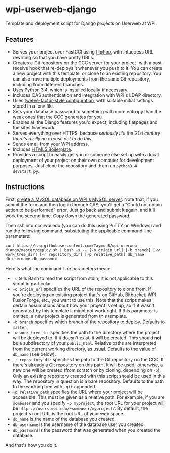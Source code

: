 # wpi-userweb-django
Template and deployment script for Django projects on Userweb at WPI.

## Features

* Serves your project over FastCGI using
  [flipflop](https://github.com/Kozea/flipflop), with .htaccess URL rewriting
  so that you have pretty URLs.
* Creates a Git repository on the CCC server for your project, with a
  post-receive hook that re-deploys it whenever you push to it. You can create
  a new project with this template, or clone to an existing repository. You can
  also have multiple deployments from the same Git repository, including from
  different branches.
* Uses Python 3.4, which is installed locally if necessary.
* Includes CAS authentication and integration with WPI's LDAP directory.
* Uses [twelve-factor-style configuration](http://12factor.net/config), with
  suitable initial settings stored in a .env file.
* Sets your database password to something with more entropy than the weak ones
  that the CCC generates for you.
* Enables all the Django features you'd expect, including flatpages and the
  sites framework.
* Serves everything over HTTPS, because _seriously it's the 21st century there's
  really no excuse not to do this._
* Sends email from your WPI address.
* Includes [HTML5 Boilerplate](https://html5boilerplate.com/).
* Provides a script to easily get you or someone else set up with a local
  deployment of your project on their own computer for development purposes.
  Just clone the repository and then run `python3.4 devstart.py`.

## Instructions

First,
[create a MySQL database on WPI's MySQL server](http://www.wpi.edu/academics/CCC/Services/Databases/MySQL.html).
Note that, if you submit the form and then log in through CAS, you'll get a
"Could not obtain action to be performed" error. Just go back and submit it
again, and it'll work the second time. Copy down the generated password.

Then ssh into ccc.wpi.edu (you can do this using PuTTY on Windows) and run the
following command, substituting the applicable command-line parameters:

    curl https://raw.githubusercontent.com/TaymonB/wpi-userweb-django/master/deploy.sh | bash -s -- [-o origin_url] [-b branch] [-w work_tree_dir] [-r repository_dir] [-p relative_path] db_name db_username db_password
    
Here is what the command-line parameters mean:

* `-s` tells Bash to read the script from stdin; it is not applicable to this
  script in particular.
* `-o origin_url` specifies the URL of the repository to clone from. If you're
  deploying an existing project that's on GitHub, Bitbucket, WPI FusionForge,
  etc., you want to use this. Note that the script makes certain assumptions
  about how your project is set up, so if it wasn't generated by this template
  it might not work right. If this parameter is omitted, a new project is
  generated from this template.
* `-b branch` specifies which branch of the repository to deploy. Defaults to
  `master`.
* `-w work_tree_dir` specifies the path to the directory where the project will
  be deployed to. If it doesn't exist, it will be created. This should **not**
  be a subdirectory of your `public_html`. Relative paths are interpreted from
  the current working directory, as usual. Defaults to the value of `db_name`
  (see below).
* `-r repository_dir` specifies the path to the Git repository on the CCC. If
  there's already a Git repository on this path, it will be used; otherwise,
  a new one will be created (from scratch or by cloning, depending on `-o`).
  Only an existing repository created with this script should be used in this
  way. The repository in question is a bare repository. Defaults to the path
  to the working tree with `.git` appended.
* `-p relative_path` specifies the URL where your project will be accessible.
  This must be given as a relative path. For example, if you are `someuser`
  and you specify `-p myproject`, the root URL for your project will be
  `https://users.wpi.edu/~someuser/myproject/`. By default, the project's root
  URL is the root URL of your web space.
* `db_name` is the name of the database you created.
* `db_username` is the username of the database user you created.
* `db_password` is the password that was generated when you created the
  database.

And that's how you do it.
